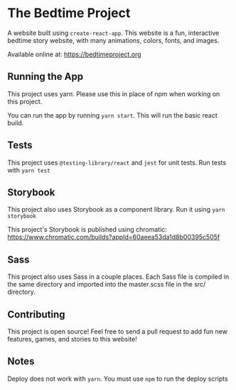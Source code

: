 # The Bedtime Project

A website built using `create-react-app`. This website is a fun, interactive bedtime story website, with many animations, colors, fonts, and images.

Available online at: https://bedtimeproject.org

## Running the App

This project uses yarn. Please use this in place of npm when working on this project.

You can run the app by running `yarn start`. This will run the basic react build.

## Tests

This project uses `@testing-library/react` and `jest` for unit tests. Run tests with `yarn test`

## Storybook

This project also uses Storybook as a component library. Run it using `yarn storybook`

This project's Storybook is published using chromatic: https://www.chromatic.com/builds?appId=60aeea53da1d8b00395c505f

## Sass

This project also uses Sass in a couple places. Each Sass file is compiled in the same directory and imported into the master.scss file in the src/ directory.

## Contributing

This project is open source! Feel free to send a pull request to add fun new
features, games, and stories to this website!

## Notes

Deploy does not work with `yarn`. You must use `npm` to run the deploy scripts
